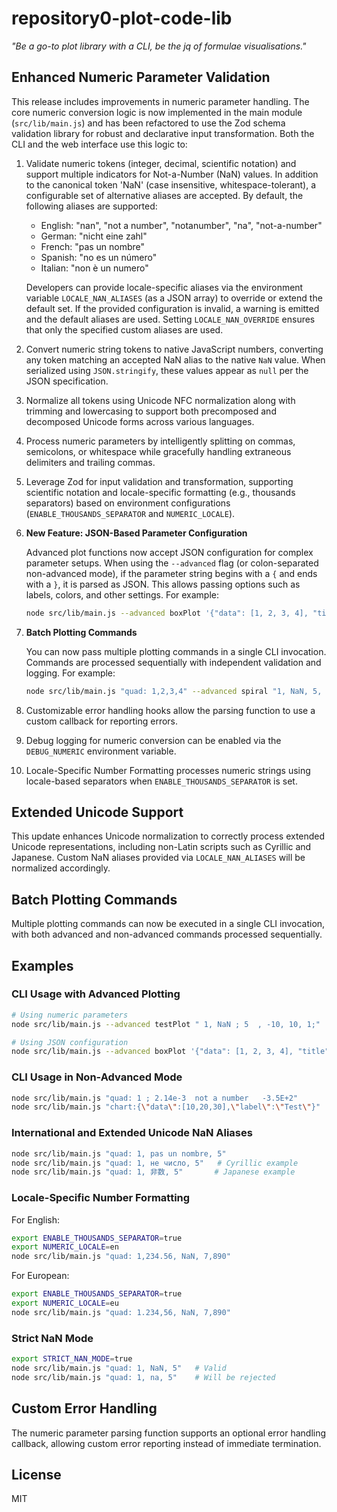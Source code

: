 # repository0-plot-code-lib

_"Be a go-to plot library with a CLI, be the jq of formulae visualisations."_

## Enhanced Numeric Parameter Validation

This release includes improvements in numeric parameter handling. The core numeric conversion logic is now implemented in the main module (`src/lib/main.js`) and has been refactored to use the Zod schema validation library for robust and declarative input transformation. Both the CLI and the web interface use this logic to:

1. Validate numeric tokens (integer, decimal, scientific notation) and support multiple indicators for Not-a-Number (NaN) values. In addition to the canonical token 'NaN' (case insensitive, whitespace-tolerant), a configurable set of alternative aliases are accepted. By default, the following aliases are supported:

   - English: "nan", "not a number", "notanumber", "na", "not-a-number"
   - German: "nicht eine zahl"
   - French: "pas un nombre"
   - Spanish: "no es un número"
   - Italian: "non è un numero"

   Developers can provide locale-specific aliases via the environment variable `LOCALE_NAN_ALIASES` (as a JSON array) to override or extend the default set. If the provided configuration is invalid, a warning is emitted and the default aliases are used. Setting `LOCALE_NAN_OVERRIDE` ensures that only the specified custom aliases are used.

2. Convert numeric string tokens to native JavaScript numbers, converting any token matching an accepted NaN alias to the native `NaN` value. When serialized using `JSON.stringify`, these values appear as `null` per the JSON specification.

3. Normalize all tokens using Unicode NFC normalization along with trimming and lowercasing to support both precomposed and decomposed Unicode forms across various languages.

4. Process numeric parameters by intelligently splitting on commas, semicolons, or whitespace while gracefully handling extraneous delimiters and trailing commas.

5. Leverage Zod for input validation and transformation, supporting scientific notation and locale-specific formatting (e.g., thousands separators) based on environment configurations (`ENABLE_THOUSANDS_SEPARATOR` and `NUMERIC_LOCALE`).

6. **New Feature: JSON-Based Parameter Configuration**

   Advanced plot functions now accept JSON configuration for complex parameter setups. When using the `--advanced` flag (or colon-separated non-advanced mode), if the parameter string begins with a `{` and ends with a `}`, it is parsed as JSON. This allows passing options such as labels, colors, and other settings. For example:

   ```bash
   node src/lib/main.js --advanced boxPlot '{"data": [1, 2, 3, 4], "title": "My Box Plot", "color": "blue"}'
   ```

7. **Batch Plotting Commands**

   You can now pass multiple plotting commands in a single CLI invocation. Commands are processed sequentially with independent validation and logging. For example:

   ```bash
   node src/lib/main.js "quad: 1,2,3,4" --advanced spiral "1, NaN, 5, 10"
   ```

8. Customizable error handling hooks allow the parsing function to use a custom callback for reporting errors.

9. Debug logging for numeric conversion can be enabled via the `DEBUG_NUMERIC` environment variable.

10. Locale-Specific Number Formatting processes numeric strings using locale-based separators when `ENABLE_THOUSANDS_SEPARATOR` is set.

## Extended Unicode Support

This update enhances Unicode normalization to correctly process extended Unicode representations, including non-Latin scripts such as Cyrillic and Japanese. Custom NaN aliases provided via `LOCALE_NAN_ALIASES` will be normalized accordingly.

## Batch Plotting Commands

Multiple plotting commands can now be executed in a single CLI invocation, with both advanced and non-advanced commands processed sequentially.

## Examples

### CLI Usage with Advanced Plotting

```bash
# Using numeric parameters
node src/lib/main.js --advanced testPlot " 1, NaN ; 5  , -10, 10, 1;"

# Using JSON configuration
node src/lib/main.js --advanced boxPlot '{"data": [1, 2, 3, 4], "title": "My Box Plot", "color": "blue"}'
```

### CLI Usage in Non-Advanced Mode

```bash
node src/lib/main.js "quad: 1 ; 2.14e-3  not a number   -3.5E+2"
node src/lib/main.js "chart:{\"data\":[10,20,30],\"label\":\"Test\"}"
```

### International and Extended Unicode NaN Aliases

```bash
node src/lib/main.js "quad: 1, pas un nombre, 5"
node src/lib/main.js "quad: 1, не число, 5"   # Cyrillic example
node src/lib/main.js "quad: 1, 非数, 5"       # Japanese example
```

### Locale-Specific Number Formatting

For English:

```bash
export ENABLE_THOUSANDS_SEPARATOR=true
export NUMERIC_LOCALE=en
node src/lib/main.js "quad: 1,234.56, NaN, 7,890"
```

For European:

```bash
export ENABLE_THOUSANDS_SEPARATOR=true
export NUMERIC_LOCALE=eu
node src/lib/main.js "quad: 1.234,56, NaN, 7,890"
```

### Strict NaN Mode

```bash
export STRICT_NAN_MODE=true
node src/lib/main.js "quad: 1, NaN, 5"   # Valid
node src/lib/main.js "quad: 1, na, 5"    # Will be rejected
```

## Custom Error Handling

The numeric parameter parsing function supports an optional error handling callback, allowing custom error reporting instead of immediate termination.

## License

MIT
